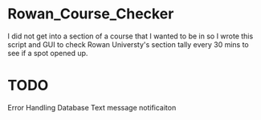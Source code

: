 # Rowan_Course_Checker

I did not get into a section of a course that I wanted to be in so I wrote this script and GUI to check Rowan Universty's section tally every 30 mins to see if a spot opened up.

# TODO

Error Handling
Database
Text message notificaiton
